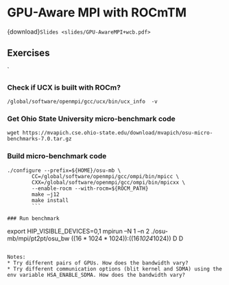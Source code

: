 #  GPU-Aware MPI with ROCmTM

{download}`Slides <slides/GPU-AwareMPI+wcb.pdf>`

## Exercises

`

### Check if UCX is built with ROCm?

`/global/software/openmpi/gcc/ucx/bin/ucx_info  -v`

### Get Ohio State University micro-benchmark code

`wget https://mvapich.cse.ohio-state.edu/download/mvapich/osu-micro-benchmarks-7.0.tar.gz`

### Build micro-benchmark code

```
./configure --prefix=${HOME}/osu-mb \
        CC=/global/software/openmpi/gcc/ompi/bin/mpicc \
        CXX=/global/software/openmpi/gcc/ompi/bin/mpicxx \
        --enable-rocm --with-rocm=${ROCM_PATH}
		make –j12
		make install
		```

### Run benchmark

```
export HIP_VISIBLE_DEVICES=0,1
mpirun –N 1 –n 2 ./osu-mb/mpi/pt2pt/osu_bw $((16*1024*1024)):$((16*1024*1024)) D D
```

Notes:
* Try different pairs of GPUs. How does the bandwidth vary?
* Try different communication options (blit kernel and SDMA) using the env variable HSA_ENABLE_SDMA. How does the bandwidth vary?

